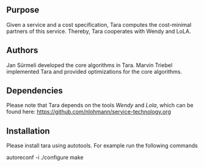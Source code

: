 
## Purpose
Given a service and a cost specification, Tara computes the cost-minimal partners of this service. Thereby, Tara cooperates with Wendy and LoLA. 

## Authors
Jan Sürmeli developed the core algorithms in Tara.
Marvin Triebel implemented Tara and provided optimizations for the core algorithms.

## Dependencies

Please note that Tara depends on the tools *Wendy* and *Lola*, which can be found here:
https://github.com/nlohmann/service-technology.org

## Installation

Please install tara using autotools. For example run the following commands

  autoreconf -i
  ./configure
  make
